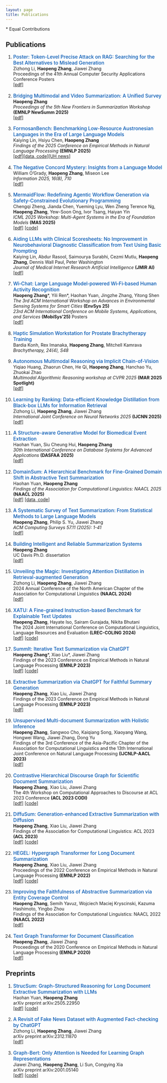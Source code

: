 ```yaml
---
layout: page
title: Publications
---
```


<!-- 
  CSS styles to format the publication list.
  This block makes the paper titles blue and slightly larger.
-->
<style>
  .paper-title {
    font-size: 1.1em; /* Makes the font slightly larger */
    font-weight: 500; /* Makes the font a bit bolder */
    color: #0056b3;  /* A nice shade of blue */
  }
  /* Optional: Add a bit more space between list items for readability */
  ol li {
    margin-bottom: 1.25em; 
  }
</style>

\* Equal Contributions


## Publications
<ol>

<li>
<span class="paper-title">Poster: Token-Level Precise Attack on RAG: Searching for the Best Alternatives to Mislead Generation</span>
<br>Zizhong Li, <b>Haopeng Zhang</b>, Jiawei Zhang
<br>Proceedings of the 41th Annual Computer Security
Applications Conference Posters
<br><a href="https://arxiv.org/abs/2508.03110" target="_blank">[pdf]</a>
</li>


<li>
<span class="paper-title">Bridging Multimodal and Video Summarization: A Unified Survey</span>
<br><b>Haopeng Zhang</b>
<br><i>Proceedings of the 5th New Frontiers in Summarization Workshop</i> <b>(EMNLP NewSumm 2025)</b>  
<br><a href="https://www.techrxiv.org/doi/full/10.36227/techrxiv.175695798.83905803/v1" target="_blank">[pdf]</a>
</li>


<li>
  <span class="paper-title">FormosanBench: Benchmarking Low-Resource Austronesian Languages in the Era of Large Language Models</span>
  <br>Kaiying Lin, Hsiyu Chen, <b>Haopeng Zhang</b>
  <br><i>Findings of the 2025 Conference on Empirical Methods in Natural Language Processing</i> <b>(EMNLP 2025)</b>
  <br><a href="https://arxiv.org/abs/2506.21563" target="_blank">[pdf]</a><a href="https://anonymous.4open.science/r/FormosanBench-DB43/README.md" target="_blank">[data, code]</a><a href="https://www.hawaii.edu/news/2025/09/05/endangered-languages-ai-tools/" target="_blank">[UH news]</a>
</li>

<li>
  <span class="paper-title">The Negative Concord Mystery: Insights from a Language Model</span>
  <br>William O’Grady, <b>Haopeng Zhang</b>, Miseon Lee
  <br><i>Information 2025, 16(8), 710</i>
  <br><a href="https://www.mdpi.com/2078-2489/16/8/710" target="_blank">[pdf]</a>
</li>

<li>
  <span class="paper-title">MermaidFlow: Redefining Agentic Workflow Generation via Safety-Constrained Evolutionary Programming</span>
  <br>Chengqi Zheng, Jianda Chen, Yueming Lyu, Wen Zheng Terence Ng, <b>Haopeng Zhang</b>, Yew-Soon Ong, Ivor Tsang, Haiyan Yin
  <br><i>ICML 2025 Workshop: Multi-Agent Systems in the Era of Foundation Models</i> <b>(MAS 2025)</b>
  <br><a href="https://arxiv.org/abs/2505.22967" target="_blank">[pdf]</a> <a href="https://github.com/chengqiArchy/MermaidFlow" target="_blank">[code]</a>
</li>

<li>
  <span class="paper-title">Aiding LLMs with Clinical Scoresheets: No Improvement in Neurobehavioral Diagnostic Classification from Text Using Basic Prompting</span>
  <br>Kaiying Lin, Abdur Rasool, Saimourya Surabhi, Cezmi Mutlu, <b>Haopeng Zhang</b>, Dennis Wall Paul, Peter Washington
  <br><i>Journal of Medical Internet Research Artificial Intelligence</i> <b>(JMIR AI)</b>
  <br><a href="https://preprints.jmir.org/preprint/75030" target="_blank">[pdf]</a>
</li>

<li>
<span class="paper-title">Wi‑Chat: Large Language Model‑powered Wi‑Fi‑based Human Activity Recognition</span>
<br><b>Haopeng Zhang</b>*, Yili Ren*, Haohan Yuan, Jingzhe Zhang, Yitong Shen
<br><i>The 3rd ACM International Workshop on Advances in Environmental Sensing Systems for Smart Cities</i> <b>(EnvSys 25)</b>
<br><i>23rd ACM International Conference on Mobile Systems, Applications, and Services</i> <b>(MobiSys’25)</b> Posters
<br><a href="https://arxiv.org/abs/2502.12421" target="_blank">[pdf]</a>
</li>

<li>
  <span class="paper-title">Haptic Simulation Workstation for Prostate Brachytherapy Training</span>
  <br>Bardia Konh, Rex Imanaka, <b>Haopeng Zhang</b>, Mitchell Kamrava
  <br><i>Brachytherapy, 24(4), S48</i>
</li>

<li>
<span class="paper-title">Autonomous Multimodal Reasoning via Implicit Chain-of-Vision</span>
<br>Yiqiao Huang, Zhaorun Chen, He Qi, <b>Haopeng Zhang</b>, Hanchao Yu, Zhuokai Zhao
<br><i>Multimodal Algorithmic Reasoning workshop at CVPR 2025</i> <b>(MAR 2025 Spotlight)</b>
<br><a href="https://openaccess.thecvf.com/content/CVPR2025W/MAR/papers/Huang_Autonomous_Multimodal_Reasoning_via_Implicit_Chain-of-Vision_CVPRW_2025_paper.pdf" target="_blank">[pdf]</a>
</li>

<li>
<span class="paper-title">Learning by Ranking: Data-efficient Knowledge Distillation from Black-box LLMs for Information Retrieval</span>
<br>Zizhong Li, <b>Haopeng Zhang</b>, Jiawei Zhang
<br><i>International Joint Conference on Neural Networks 2025</i> <b>(IJCNN 2025)</b>
<br><a href="https://arxiv.org/abs/2406.12169" target="_blank">[pdf]</a>
</li>

<li>
<span class="paper-title">A Structure-aware Generative Model for Biomedical Event Extraction</span>
<br>Haohan Yuan, Siu Cheung Hui, <b>Haopeng Zhang</b>
<br><i>30th International Conference on Database Systems for Advanced Applications</i> <b>(DASFAA 2025)</b>
<br><a href="https://www.arxiv.org/abs/2408.06583" target="_blank">[pdf]</a>
</li>

<li>
<span class="paper-title">DomainSum: A Hierarchical Benchmark for Fine-Grained Domain Shift in Abstractive Text Summarization</span>
<br>Haohan Yuan, <b>Haopeng Zhang</b>
<br><i>Findings of the Association for Computational Linguistics: NAACL 2025</i> <b>(NAACL 2025)</b>
<br><a href="https://arxiv.org/abs/2410.15687" target="_blank">[pdf]</a> <a href="https://github.com/hpzhang94/DomainSum" target="_blank">[data, code]</a>
</li>

<li>
<span class="paper-title">A Systematic Survey of Text Summarization: From Statistical Methods to Large Language Models</span>
<br><b>Haopeng Zhang</b>, Philip S. Yu, Jiawei Zhang
<br><i>ACM Computing Surveys 57.11 (2025): 1-41</i>
<br><a href="https://arxiv.org/abs/2406.11289" target="_blank">[pdf]</a>
</li>

<li>
<span class="paper-title">Building Intelligent and Reliable Summarization Systems</span>
<br><b>Haopeng Zhang</b>
<br>UC Davis Ph.D. dissertation
<br><a href="https://escholarship.org/uc/item/7zn0b66s" target="_blank">[pdf]</a>
</li>

<li>
<span class="paper-title">Unveiling the Magic: Investigating Attention Distillation in Retrieval-augmented Generation</span>
<br>Zizhong Li, <b>Haopeng Zhang</b>, Jiawei Zhang
<br>2024 Annual Conference of the North American Chapter of the Association for Computational Linguistics <b>(NAACL 2024)</b>
<br><a href="https://arxiv.org/abs/2402.11794" target="_blank">[pdf]</a>
</li>

<li>
<span class="paper-title">XATU: A Fine-grained Instruction-based Benchmark for Explainable Text Updates</span>
<br><b>Haopeng Zhang</b>, Hayate Iso, Sairam Gurajada, Nikita Bhutani
<br>The 2024 Joint International Conference on Computational Linguistics, Language Resources and Evaluation <b>(LREC-COLING 2024)</b>
<br><a href="https://arxiv.org/abs/2309.11063" target="_blank">[pdf]</a> <a href="https://github.com/megagonlabs/xatu" target="_blank">[code]</a>
</li>

<li>
<span class="paper-title">SummIt: Iterative Text Summarization via ChatGPT</span>
<br><b>Haopeng Zhang</b>*, Xiao Liu*, Jiawei Zhang
<br>Findings of the 2023 Conference on Empirical Methods in Natural Language Processing <b>(EMNLP 2023)</b>
<br><a href="http://arxiv.org/abs/2305.14835" target="_blank">[pdf]</a> <a href="https://github.com/hpzhang94/summ_it" target="_blank">[code]</a>
</li>

<li>
<span class="paper-title">Extractive Summarization via ChatGPT for Faithful Summary Generation</span>
<br><b>Haopeng Zhang</b>, Xiao Liu, Jiawei Zhang
<br>Findings of the 2023 Conference on Empirical Methods in Natural Language Processing <b>(EMNLP 2023)</b>
<br><a href="https://arxiv.org/abs/2304.04193" target="_blank">[pdf]</a>
</li>

<li>
<span class="paper-title">Unsupervised Multi-document Summarization with Holistic Inference</span>
<br><b>Haopeng Zhang</b>, Sangwoo Cho, Kaiqiang Song, Xiaoyang Wang, Hongwei Wang, Jiawei Zhang, Dong Yu
<br>Findings of the 3rd Conference of the Asia-Pacific Chapter of the Association for Computational Linguistics and the 13th International Joint Conference on Natural Language Processing <b>(IJCNLP-AACL 2023)</b>
<br><a href="https://arxiv.org/abs/2309.04087" target="_blank">[pdf]</a>
</li>

<li>
<span class="paper-title">Contrastive Hierarchical Discourse Graph for Scientific Document Summarization</span>
<br><b>Haopeng Zhang</b>, Xiao Liu, Jiawei Zhang
<br>The 4th Workshop on Computational Approaches to Discourse at ACL 2023 Conference <b>(ACL 2023 CODI)</b>
<br><a href="https://arxiv.org/abs/2306.00177" target="_blank">[pdf]</a> <a href="https://github.com/hpzhang94/changes" target="_blank">[code]</a>
</li>

<li>
<span class="paper-title">DiffuSum: Generation-enhanced Extractive Summarization with Diffusion</span>
<br><b>Haopeng Zhang</b>, Xiao Liu, Jiawei Zhang
<br>Findings of the Association for Computational Linguistics: ACL 2023 <b>(ACL 2023)</b>
<br><a href="https://arxiv.org/abs/2305.01735" target="_blank">[pdf]</a> <a href="https://github.com/hpzhang94/DiffuSum" target="_blank">[code]</a>
</li>

<li>
<span class="paper-title">HEGEL: Hypergraph Transformer for Long Document Summarization</span>
<br><b>Haopeng Zhang</b>, Xiao Liu, Jiawei Zhang
<br>Proceedings of the 2022 Conference on Empirical Methods in Natural Language Processing <b>(EMNLP 2022)</b>
<br><a href="https://arxiv.org/abs/2210.04126" target="_blank">[pdf]</a> <a href="https://github.com/hpzhang94/hegel_sum" target="_blank">[code]</a>
</li>

<li>
<span class="paper-title">Improving the Faithfulness of Abstractive Summarization via Entity Coverage Control</span>
<br><b>Haopeng Zhang</b>, Semih Yavuz, Wojciech Maciej Kryscinski, Kazuma Hashimoto, Yingbo Zhou
<br>Findings of the Association for Computational Linguistics: NAACL 2022 <b>(NAACL 2022)</b>
<br><a href="https://aclanthology.org/2022.findings-naacl.40/" target="_blank">[pdf]</a>
</li>

<li>
<span class="paper-title">Text Graph Transformer for Document Classification</span>
<br><b>Haopeng Zhang</b>, Jiawei Zhang
<br>Proceedings of the 2020 Conference on Empirical Methods in Natural Language Processing <b>(EMNLP 2020)</b>
<br><a href="https://aclanthology.org/2020.emnlp-main.668/" target="_blank">[pdf]</a>
</li>

</ol>


## Preprints
<ol>

<li>
<span class="paper-title">StrucSum: Graph-Structured Reasoning for Long Document Extractive Summarization with LLMs</span>
<br>Haohan Yuan, <b>Haopeng Zhang</b>
<br>arXiv preprint arXiv:2505.22950
<br><a href="https://arxiv.org/abs/2505.22950" target="_blank">[pdf]</a> <a href="https://github.com/HaohanYuan01/StrucSum" target="_blank">[code]</a>
</li>

<li>
<span class="paper-title">A Revisit of Fake News Dataset with Augmented Fact-checking by ChatGPT</span>
<br>Zizhong Li, <b>Haopeng Zhang</b>, Jiawei Zhang
<br>arXiv preprint arXiv:2312.11870
<br><a href="https://arxiv.org/abs/2312.11870" target="_blank">[pdf]</a>
</li>

<li>
<span class="paper-title">Graph-Bert: Only Attention is Needed for Learning Graph Representations</span>
<br>Jiawei Zhang, <b>Haopeng Zhang</b>, Li Sun, Congying Xia
<br>arXiv preprint arXiv:2001.05140
<br><a href="https://arxiv.org/abs/2001.05140" target="_blank">[pdf]</a> <a href="https://github.com/jwzhanggy/Graph-Bert" target="_blank">[code]</a>
</li>

</ol>

